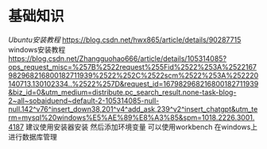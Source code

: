 # 基础知识
*Ubuntu安装教程* 
<https://blog.csdn.net/hwx865/article/details/90287715>
windows安装教程
<https://blog.csdn.net/Zhangguohao666/article/details/105314085?ops_request_misc=%257B%2522request%255Fid%2522%253A%2522167982968216800182711939%2522%252C%2522scm%2522%253A%252220140713.130102334..%2522%257D&request_id=167982968216800182711939&biz_id=0&utm_medium=distribute.pc_search_result.none-task-blog-2~all~sobaiduend~default-2-105314085-null-null.142^v76^insert_down38,201^v4^add_ask,239^v2^insert_chatgpt&utm_term=mysql%20windows%E5%AE%89%E8%A3%85&spm=1018.2226.3001.4187>
建议使用安装器安装 然后添加环境变量
可以使用workbench 在windows上进行数据库管理
